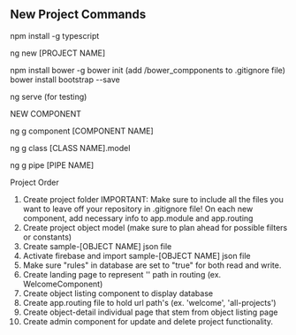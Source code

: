## New Project Commands

npm install -g typescript

ng new [PROJECT NAME]

npm install bower -g
bower init (add /bower_compponents to .gitignore file)
bower install bootstrap --save

ng serve (for testing)

NEW COMPONENT

ng g component [COMPONENT NAME]

ng g class [CLASS NAME].model

ng g pipe [PIPE NAME]


Project Order

1. Create project folder
    IMPORTANT: Make sure to include all the files you want to leave off your repository in .gitignore file!
              On each new component, add necessary info to app.module and app.routing
2. Create project object model (make sure to plan ahead for possible filters or constants)
3. Create sample-[OBJECT NAME] json file
4. Activate firebase and import sample-[OBJECT NAME] json file
5. Make sure "rules" in database are set to "true" for both read and write.
6. Create landing page to represent '' path in routing (ex. WelcomeComponent)
7. Create object listing component to display database
8. Create app.routing file to hold url path's (ex. 'welcome', 'all-projects')
9. Create object-detail individual page that stem from object listing page
10. Create admin component for update and delete project functionality.
